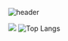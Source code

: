![header](https://capsule-render.vercel.app/api?type=waving&color=hexcode&height=300&section=header&text=capsule%20render&fontSize=90)
 

 <img src="http://mazandi.herokuapp.com/api?handle={pyominmin}&theme=cold"/> ![Top Langs](https://github-readme-stats.vercel.app/api/top-langs/?username=pyominmin&layout=compact)

